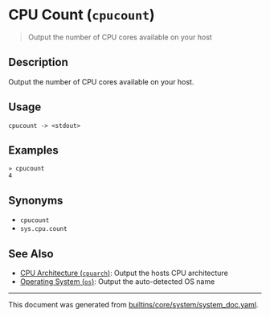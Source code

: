 # CPU Count (`cpucount`)

> Output the number of CPU cores available on your host

## Description

Output the number of CPU cores available on your host.

## Usage

```
cpucount -> <stdout>
```

## Examples

```
» cpucount
4
```

## Synonyms

* `cpucount`
* `sys.cpu.count`


## See Also

* [CPU Architecture (`cpuarch`)](../commands/cpuarch.md):
  Output the hosts CPU architecture
* [Operating System (`os`)](../commands/os.md):
  Output the auto-detected OS name

<hr/>

This document was generated from [builtins/core/system/system_doc.yaml](https://github.com/lmorg/murex/blob/master/builtins/core/system/system_doc.yaml).